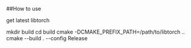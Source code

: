 ##How to use

get latest libtorch 

mkdir build
cd build
cmake -DCMAKE_PREFIX_PATH=/path/to/libtorch ..
cmake --build . --config Release
